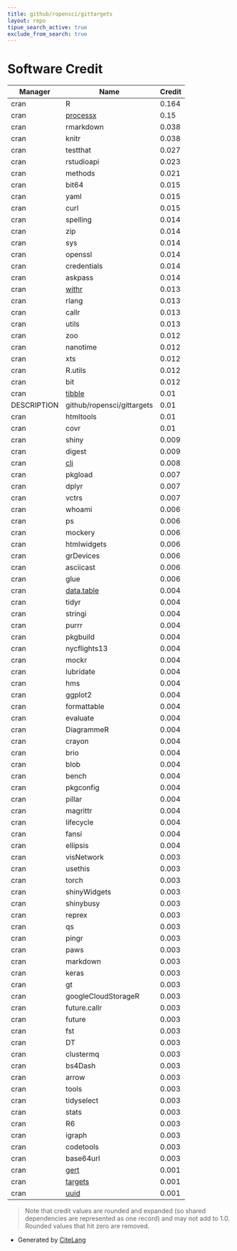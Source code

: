 ```yaml
---
title: github/ropensci/gittargets
layout: repo
tipue_search_active: true
exclude_from_search: true
---
```

# Software Credit

|Manager|Name|Credit|
|-------|----|------|
|cran|R|0.164|
|cran|[processx](https://processx.r-lib.org)|0.15|
|cran|rmarkdown|0.038|
|cran|knitr|0.038|
|cran|testthat|0.027|
|cran|rstudioapi|0.023|
|cran|methods|0.021|
|cran|bit64|0.015|
|cran|yaml|0.015|
|cran|curl|0.015|
|cran|spelling|0.014|
|cran|zip|0.014|
|cran|sys|0.014|
|cran|openssl|0.014|
|cran|credentials|0.014|
|cran|askpass|0.014|
|cran|[withr](https://withr.r-lib.org)|0.013|
|cran|rlang|0.013|
|cran|callr|0.013|
|cran|utils|0.013|
|cran|zoo|0.012|
|cran|nanotime|0.012|
|cran|xts|0.012|
|cran|R.utils|0.012|
|cran|bit|0.012|
|cran|[tibble](https://tibble.tidyverse.org/)|0.01|
|DESCRIPTION|github/ropensci/gittargets|0.01|
|cran|htmltools|0.01|
|cran|covr|0.01|
|cran|shiny|0.009|
|cran|digest|0.009|
|cran|[cli](https://cli.r-lib.org)|0.008|
|cran|pkgload|0.007|
|cran|dplyr|0.007|
|cran|vctrs|0.007|
|cran|whoami|0.006|
|cran|ps|0.006|
|cran|mockery|0.006|
|cran|htmlwidgets|0.006|
|cran|grDevices|0.006|
|cran|asciicast|0.006|
|cran|glue|0.006|
|cran|[data.table](https://r-datatable.com)|0.004|
|cran|tidyr|0.004|
|cran|stringi|0.004|
|cran|purrr|0.004|
|cran|pkgbuild|0.004|
|cran|nycflights13|0.004|
|cran|mockr|0.004|
|cran|lubridate|0.004|
|cran|hms|0.004|
|cran|ggplot2|0.004|
|cran|formattable|0.004|
|cran|evaluate|0.004|
|cran|DiagrammeR|0.004|
|cran|crayon|0.004|
|cran|brio|0.004|
|cran|blob|0.004|
|cran|bench|0.004|
|cran|pkgconfig|0.004|
|cran|pillar|0.004|
|cran|magrittr|0.004|
|cran|lifecycle|0.004|
|cran|fansi|0.004|
|cran|ellipsis|0.004|
|cran|visNetwork|0.003|
|cran|usethis|0.003|
|cran|torch|0.003|
|cran|shinyWidgets|0.003|
|cran|shinybusy|0.003|
|cran|reprex|0.003|
|cran|qs|0.003|
|cran|pingr|0.003|
|cran|paws|0.003|
|cran|markdown|0.003|
|cran|keras|0.003|
|cran|gt|0.003|
|cran|googleCloudStorageR|0.003|
|cran|future.callr|0.003|
|cran|future|0.003|
|cran|fst|0.003|
|cran|DT|0.003|
|cran|clustermq|0.003|
|cran|bs4Dash|0.003|
|cran|arrow|0.003|
|cran|tools|0.003|
|cran|tidyselect|0.003|
|cran|stats|0.003|
|cran|R6|0.003|
|cran|igraph|0.003|
|cran|codetools|0.003|
|cran|base64url|0.003|
|cran|[gert](https://docs.ropensci.org/gert/)|0.001|
|cran|[targets](https://docs.ropensci.org/targets/)|0.001|
|cran|[uuid](http://www.rforge.net/uuid)|0.001|


> Note that credit values are rounded and expanded (so shared dependencies are represented as one record) and may not add to 1.0. Rounded values that hit zero are removed.


- Generated by [CiteLang](https://github.com/vsoch/citelang)
